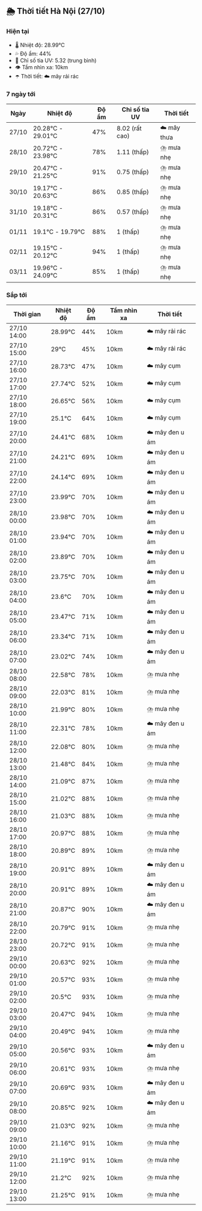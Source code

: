 ## 🌦️ Thời tiết Hà Nội (27/10)

### Hiện tại

- 🌡️ Nhiệt độ: 28.99℃
- 💦 Độ ẩm: 44%
- 🌟 Chỉ số tia UV: 5.32 (trung bình)
- 👁️ Tầm nhìn xa: 10km
- ☂️ Thời tiết: ☁️ mây rải rác

### 7 ngày tới

| Ngày | Nhiệt độ | Độ ẩm | Chỉ số tia UV | Thời tiết |
| --- | --- | --- | --- | --- |
| 27/10 | 20.28℃ - 29.01℃ | 47% | 8.02 (rất cao) | ☁️ mây thưa |
| 28/10 | 20.72℃ - 23.98℃ | 78% | 1.11 (thấp) | ⛈️ mưa nhẹ |
| 29/10 | 20.47℃ - 21.25℃ | 91% | 0.75 (thấp) | ⛈️ mưa nhẹ |
| 30/10 | 19.17℃ - 20.63℃ | 86% | 0.85 (thấp) | ⛈️ mưa nhẹ |
| 31/10 | 19.18℃ - 20.31℃ | 86% | 0.57 (thấp) | ⛈️ mưa nhẹ |
| 01/11 | 19.1℃ - 19.79℃ | 88% | 1 (thấp) | ⛈️ mưa nhẹ |
| 02/11 | 19.15℃ - 20.12℃ | 94% | 1 (thấp) | ⛈️ mưa nhẹ |
| 03/11 | 19.96℃ - 24.09℃ | 85% | 1 (thấp) | ⛈️ mưa nhẹ |

### Sắp tới

| Thời gian | Nhiệt độ | Độ ẩm | Tầm nhìn xa | Thời tiết |
| --- | --- | --- | --- | --- |
| 27/10 14:00 | 28.99℃ | 44% | 10km | ☁️ mây rải rác |
| 27/10 15:00 | 29℃ | 45% | 10km | ☁️ mây rải rác |
| 27/10 16:00 | 28.73℃ | 47% | 10km | ☁️ mây cụm |
| 27/10 17:00 | 27.74℃ | 52% | 10km | ☁️ mây cụm |
| 27/10 18:00 | 26.65℃ | 56% | 10km | ☁️ mây cụm |
| 27/10 19:00 | 25.1℃ | 64% | 10km | ☁️ mây cụm |
| 27/10 20:00 | 24.41℃ | 68% | 10km | ☁️ mây đen u ám |
| 27/10 21:00 | 24.21℃ | 69% | 10km | ☁️ mây đen u ám |
| 27/10 22:00 | 24.14℃ | 69% | 10km | ☁️ mây đen u ám |
| 27/10 23:00 | 23.99℃ | 70% | 10km | ☁️ mây đen u ám |
| 28/10 00:00 | 23.98℃ | 70% | 10km | ☁️ mây đen u ám |
| 28/10 01:00 | 23.94℃ | 70% | 10km | ☁️ mây đen u ám |
| 28/10 02:00 | 23.89℃ | 70% | 10km | ☁️ mây đen u ám |
| 28/10 03:00 | 23.75℃ | 70% | 10km | ☁️ mây đen u ám |
| 28/10 04:00 | 23.6℃ | 70% | 10km | ☁️ mây đen u ám |
| 28/10 05:00 | 23.47℃ | 71% | 10km | ☁️ mây đen u ám |
| 28/10 06:00 | 23.34℃ | 71% | 10km | ☁️ mây đen u ám |
| 28/10 07:00 | 23.02℃ | 74% | 10km | ☁️ mây đen u ám |
| 28/10 08:00 | 22.58℃ | 78% | 10km | ⛈️ mưa nhẹ |
| 28/10 09:00 | 22.03℃ | 81% | 10km | ⛈️ mưa nhẹ |
| 28/10 10:00 | 21.99℃ | 80% | 10km | ⛈️ mưa nhẹ |
| 28/10 11:00 | 22.31℃ | 78% | 10km | ☁️ mây đen u ám |
| 28/10 12:00 | 22.08℃ | 80% | 10km | ⛈️ mưa nhẹ |
| 28/10 13:00 | 21.48℃ | 84% | 10km | ⛈️ mưa nhẹ |
| 28/10 14:00 | 21.09℃ | 87% | 10km | ⛈️ mưa nhẹ |
| 28/10 15:00 | 21.02℃ | 88% | 10km | ⛈️ mưa nhẹ |
| 28/10 16:00 | 21.03℃ | 88% | 10km | ⛈️ mưa nhẹ |
| 28/10 17:00 | 20.97℃ | 88% | 10km | ⛈️ mưa nhẹ |
| 28/10 18:00 | 20.89℃ | 89% | 10km | ⛈️ mưa nhẹ |
| 28/10 19:00 | 20.91℃ | 89% | 10km | ☁️ mây đen u ám |
| 28/10 20:00 | 20.91℃ | 89% | 10km | ☁️ mây đen u ám |
| 28/10 21:00 | 20.87℃ | 90% | 10km | ☁️ mây đen u ám |
| 28/10 22:00 | 20.79℃ | 91% | 10km | ⛈️ mưa nhẹ |
| 28/10 23:00 | 20.72℃ | 91% | 10km | ⛈️ mưa nhẹ |
| 29/10 00:00 | 20.63℃ | 92% | 10km | ⛈️ mưa nhẹ |
| 29/10 01:00 | 20.57℃ | 93% | 10km | ⛈️ mưa nhẹ |
| 29/10 02:00 | 20.5℃ | 93% | 10km | ⛈️ mưa nhẹ |
| 29/10 03:00 | 20.47℃ | 94% | 10km | ⛈️ mưa nhẹ |
| 29/10 04:00 | 20.49℃ | 94% | 10km | ⛈️ mưa nhẹ |
| 29/10 05:00 | 20.56℃ | 93% | 10km | ☁️ mây đen u ám |
| 29/10 06:00 | 20.61℃ | 93% | 10km | ⛈️ mưa nhẹ |
| 29/10 07:00 | 20.69℃ | 93% | 10km | ☁️ mây đen u ám |
| 29/10 08:00 | 20.85℃ | 92% | 10km | ☁️ mây đen u ám |
| 29/10 09:00 | 21.03℃ | 92% | 10km | ⛈️ mưa nhẹ |
| 29/10 10:00 | 21.16℃ | 91% | 10km | ⛈️ mưa nhẹ |
| 29/10 11:00 | 21.19℃ | 91% | 10km | ⛈️ mưa nhẹ |
| 29/10 12:00 | 21.2℃ | 92% | 10km | ⛈️ mưa nhẹ |
| 29/10 13:00 | 21.25℃ | 91% | 10km | ⛈️ mưa nhẹ |
